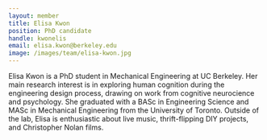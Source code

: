 ```yaml
---
layout: member
title: Elisa Kwon
position: PhD candidate
handle: kwonelis
email: elisa.kwon@berkeley.edu
image: /images/team/elisa-kwon.jpg
---
```


Elisa Kwon is a PhD student in Mechanical Engineering at UC Berkeley. Her main research interest is in exploring human cognition during the engineering design process, drawing on work from cognitive neurocience and psychology. She graduated with a BASc in Engineering Science and MASc in Mechanical Engineering from the University of Toronto. Outside of the lab, Elisa is enthusiastic about live music, thrift-flipping DIY projects, and Christopher Nolan films.
